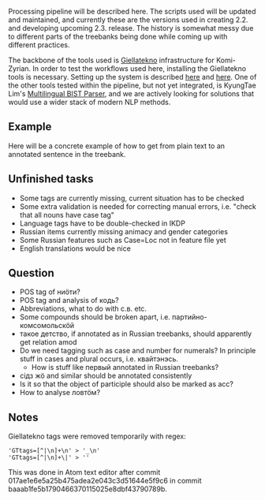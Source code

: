 Processing pipeline will be described here. The scripts used will be updated and maintained, and currently these are the versions used in creating 2.2. and developing upcoming 2.3. release. The history is somewhat messy due to different parts of the treebanks being done while coming up with different practices. 

The backbone of the tools used is [Giellatekno](http://giellatekno.uit.no/) infrastructure for Komi-Zyrian. In order to test the workflows used here, installing the Giellatekno tools is necessary. Setting up the system is described [here](http://giellatekno.uit.no/doc/infra/GettingStarted.html) and [here](http://giellatekno.uit.no/doc/infra/infraremake/GettingStartedWithTheNewInfra.html). One of the other tools tested within the pipeline, but not yet integrated, is KyungTae Lim's [Multilingual BIST Parser](https://github.com/jujbob/multilingual-bist-parser), and we are actively looking for solutions that would use a wider stack of modern NLP methods.

## Example

Here will be a concrete example of how to get from plain text to an annotated sentence in the treebank.

## Unfinished tasks

- Some tags are currently missing, current situation has to be checked
- Some extra validation is needed for correcting manual errors, i.e. "check that all nouns have case tag"
- Language tags have to be double-checked in IKDP
- Russian items currently missing animacy and gender categories
- Some Russian features such as Case=Loc not in feature file yet
- English translations would be nice

## Question

- POS tag of ниӧти?
- POS tag and analysis of кодь?
- Abbreviations, what to do with с.в. etc.
- Some compounds should be broken apart, i.e. партийно-комсомольскӧй
- такое детство, if annotated as in Russian treebanks, should apparently get relation amod
- Do we need tagging such as case and number for numerals? In principle stuff in cases and plural occurs, i.e. квайтэнэсь.
    - How is stuff like первый annotated in Russian treebanks?
- сідз жӧ and similar should be annotated consistently
- Is it so that the object of participle should also be marked as acc?
- How to analyse ловтӧм?

## Notes

Giellatekno tags were removed temporarily with regex:

```
'GTtags=[^|\n]+\n' > '_\n'
'GTtags=[^|\n]+\|' > ''
```

This was done in Atom text editor after commit 017ae1e6e5a25b475adea2e043c3d51644e5f9c6 in commit baaab1fe5b1790466370115025e8dbf43790789b.
